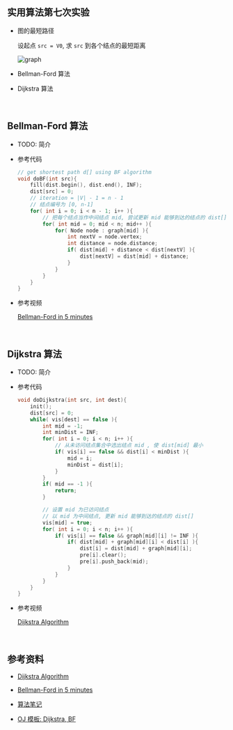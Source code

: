 ##	实用算法第七次实验

*	图的最短路径

	设起点 `src = V0`, 求 `src` 到各个结点的最短距离

	![graph](https://github.com/jJayyyyyyy/USTC-2018-Smester-1/blob/master/PracticalAlgorithmDesign/lab/lab07/assets/graph.png)

*	Bellman-Ford 算法

*	Dijkstra 算法

	<br>

##	Bellman-Ford 算法

*	TODO: 简介

*	参考代码

	```cpp
	// get shortest path d[] using BF algorithm
	void doBF(int src){
		fill(dist.begin(), dist.end(), INF);
		dist[src] = 0;
		// iteration = |V| - 1 = n - 1
		// 结点编号为 [0, n-1]
		for( int i = 0; i < n - 1; i++ ){
			// 把每个结点当作中间结点 mid, 尝试更新 mid 能够到达的结点的 dist[]
			for( int mid = 0; mid < n; mid++ ){
				for( Node node : graph[mid] ){
					int nextV = node.vertex;
					int distance = node.distance;
					if( dist[mid] + distance < dist[nextV] ){
						dist[nextV] = dist[mid] + distance;
					}
				}
			}
		}
	}
	```

*	参考视频

	[Bellman-Ford in 5 minutes](https://www.youtube.com/watch?v=obWXjtg0L64&list=PL2h_VWy7-njuvpg8szurNzxh14j39kyWK&index=6)

	<br>

##	Dijkstra 算法

*	TODO: 简介

*	参考代码

	```cpp
	void doDijkstra(int src, int dest){
		init();
		dist[src] = 0;
		while( vis[dest] == false ){
			int mid = -1;
			int minDist = INF;
			for( int i = 0; i < n; i++ ){
				// 从未访问结点集合中选出结点 mid , 使 dist[mid] 最小
				if( vis[i] == false && dist[i] < minDist ){
					mid = i;
					minDist = dist[i];
				}
			}
			if( mid == -1 ){
				return;
			}

			// 设置 mid 为已访问结点
			// 以 mid 为中间结点, 更新 mid 能够到达的结点的 dist[]
			vis[mid] = true;
			for( int i = 0; i < n; i++ ){
				if( vis[i] == false && graph[mid][i] != INF ){
					if( dist[mid] + graph[mid][i] < dist[i] ){
						dist[i] = dist[mid] + graph[mid][i];
						pre[i].clear();
						pre[i].push_back(mid);
					}
				}
			}
		}
	}
	```

*	参考视频

	[Dijkstra Algorithm](https://www.youtube.com/watch?v=gdmfOwyQlcI&list=PL2h_VWy7-njuvpg8szurNzxh14j39kyWK&index=5)

	<br>

##	参考资料

*	[Dijkstra Algorithm](https://www.youtube.com/watch?v=gdmfOwyQlcI&list=PL2h_VWy7-njuvpg8szurNzxh14j39kyWK&index=5)

*	[Bellman-Ford in 5 minutes](https://www.youtube.com/watch?v=obWXjtg0L64&list=PL2h_VWy7-njuvpg8szurNzxh14j39kyWK&index=6)

*	[算法笔记](https://book.douban.com/subject/26827295/)

*	[OJ 模板: Dijkstra, BF](https://github.com/jJayyyyyyy/OJ/blob/master/tools/Question4.md)

